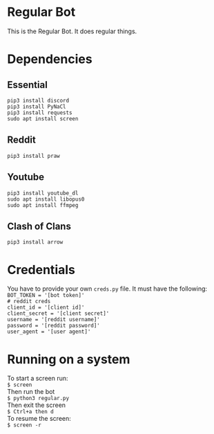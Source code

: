 # Regular Bot
This is the Regular Bot. It does regular things.

# Dependencies

## Essential
`pip3 install discord`<br />
`pip3 install PyNaCl`<br />
`pip3 install requests`<br />
`sudo apt install screen`<br />

## Reddit
`pip3 install praw`<br />

## Youtube
`pip3 install youtube_dl`<br />
`sudo apt install libopus0`<br />
`sudo apt install ffmpeg`<br />

## Clash of Clans
`pip3 install arrow`<br />


# Credentials
You have to provide your own `creds.py` file. It must have the following:<br />
`BOT_TOKEN = '[bot token]'`<br />
`# reddit creds`<br />
`client_id = '[client id]'`<br />
`client_secret = '[client secret]'`<br />
`username = '[reddit username]'`<br />
`password = '[reddit password]'`<br />
`user_agent = '[user agent]'`<br />

# Running on a system
To start a screen run: <br />
`$ screen`<br />
Then run the bot <br />
`$ python3 regular.py`<br />
Then exit the screen <br />
`$ Ctrl+a then d`<br />
To resume the screen: <br />
`$ screen -r`<br />